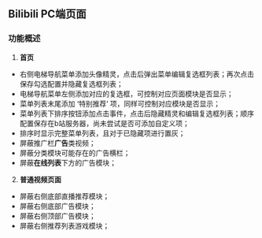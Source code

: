 ## Bilibili PC端页面

### 功能概述

1. **首页**

+ 右侧电梯导航菜单添加头像精灵，点击后弹出菜单编辑复选框列表；再次点击保存勾选配置并隐藏复选框列表；
+ 电梯导航菜单左侧添加对应的复选框，可控制对应页面模块是否显示；
+ 菜单列表末尾添加 ‘特别推荐’ 项，同样可控制对应模块是否显示；
+ 菜单列表下排序按钮添加点击事件，点击后隐藏精灵和编辑复选框列表；顺序配置保存在b站服务器，尚未尝试是否可添加自定义项；
+ 排序时显示完整菜单列表，且对于已隐藏项进行置灰；
+ 屏蔽推广栏**广告**类视频；
+ 屏蔽分类模块可能存在的广告横栏；
+ 屏蔽**在线列表**下方的广告模块；

2. **普通视频页面**

+ 屏蔽右侧底部直播推荐模块；
+ 屏蔽右侧底部广告模块；
+ 屏蔽右侧顶部广告模块；
+ 屏蔽右侧推荐列表游戏模块；
